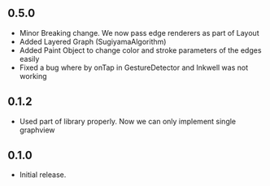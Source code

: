 ## 0.5.0

- Minor Breaking change. We now pass edge renderers as part of Layout
- Added Layered Graph (SugiyamaAlgorithm)
- Added Paint Object to change color and stroke parameters of the edges easily
- Fixed a bug where by onTap in GestureDetector and Inkwell was not working

## 0.1.2

- Used part of library properly. Now we can only implement single graphview

## 0.1.0

- Initial release.
